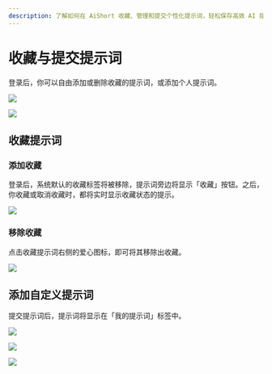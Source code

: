 ```yaml
---  
description: 了解如何在 AiShort 收藏、管理和提交个性化提示词，轻松保存高效 AI 指令，优化使用体验。支持实时收藏状态更新与自定义提示词管理。  
---
```


# 收藏与提交提示词

登录后，你可以自由添加或删除收藏的提示词，或添加个人提示词。

![](https://img.newzone.top/2023-06-05-13-51-23.png?imageMogr2/format/webp/thumbnail/500x)

![](https://img.newzone.top/2023-06-05-13-53-20.png?imageMogr2/format/webp)

## 收藏提示词

### 添加收藏

登录后，系统默认的收藏标签将被移除，提示词旁边将显示「收藏」按钮。之后，你收藏或取消收藏时，都将实时显示收藏状态的提示。

![](https://img.newzone.top/2023-06-05-13-56-01.png?imageMogr2/format/webp/thumbnail/500x)

### 移除收藏

点击收藏提示词右侧的爱心图标，即可将其移除出收藏。

![](https://img.newzone.top/2023-06-05-13-57-27.png?imageMogr2/format/webp/thumbnail/500x)

## 添加自定义提示词

提交提示词后，提示词将显示在「我的提示词」标签中。

![](https://img.newzone.top/2023-06-05-13-58-16.png?imageMogr2/format/webp/thumbnail/500x)

![](https://img.newzone.top/2023-06-05-14-06-09.png?imageMogr2/format/webp)

![](https://img.newzone.top/2023-06-05-14-08-52.png?imageMogr2/format/webp/thumbnail/500x)

